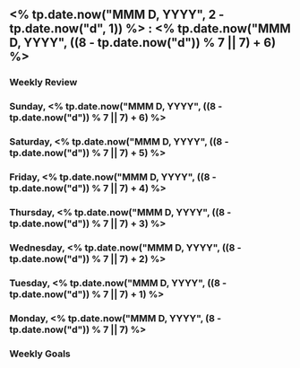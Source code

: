 ## <% tp.date.now("MMM D, YYYY", 2 - tp.date.now("d", 1)) %> : <% tp.date.now("MMM D, YYYY", ((8 - tp.date.now("d")) % 7 || 7) + 6) %>

### Weekly Review

### Sunday,  <% tp.date.now("MMM D, YYYY", ((8 - tp.date.now("d")) % 7 || 7) + 6) %>
### Saturday, <% tp.date.now("MMM D, YYYY", ((8 - tp.date.now("d")) % 7 || 7) + 5) %>

### Friday, <% tp.date.now("MMM D, YYYY", ((8 - tp.date.now("d")) % 7 || 7) + 4) %>

### Thursday, <% tp.date.now("MMM D, YYYY", ((8 - tp.date.now("d")) % 7 || 7) + 3) %>

### Wednesday, <% tp.date.now("MMM D, YYYY", ((8 - tp.date.now("d")) % 7 || 7) + 2) %>

### Tuesday, <% tp.date.now("MMM D, YYYY", ((8 - tp.date.now("d")) % 7 || 7) + 1) %>

### Monday, <% tp.date.now("MMM D, YYYY", (8 - tp.date.now("d")) % 7 || 7) %>
### Weekly Goals